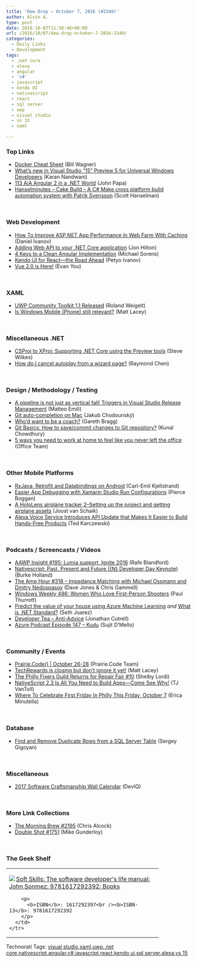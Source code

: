 ```yaml
---
title: 'Dew Drop – October 7, 2016 (#2340)'
author: Alvin A.
type: post
date: 2016-10-07T11:50:46+00:00
url: /2016/10/07/dew-drop-october-7-2016-2340/
categories:
  - Daily Links
  - Development
tags:
  - .net core
  - alexa
  - angular
  - 'c#'
  - javascript
  - kendo UI
  - nativescript
  - react
  - sql server
  - uwp
  - visual studio
  - vs 15
  - xaml

---
```

### <a name="top"></a>Top Links

  * <a href="http://thebillwagner.com/Blog/Item/2016-10-06-DockerCheatSheet" target="_blank">Docker Cheat Sheet</a> (Bill Wagner)
  * <a href="https://blogs.msdn.microsoft.com/visualstudio/2016/10/06/whats-new-in-visual-studio-15-preview-5-for-universal-windows-developers/" target="_blank">What’s new in Visual Studio “15” Preview 5 for Universal Windows Developers</a> (Karan Nandwani)
  * <a href="https://devchat.tv/adv-in-angular/113-aia-angular-2-in-a-net-world" target="_blank">113 AiA Angular 2 in a .NET World</a> (John Papa)
  * <a href="http://www.hanselminutes.com/default.aspx?ShowID=18535" target="_blank">Hanselminutes &#8211; Cake Build &#8211; A C# Make cross platform build automation system with Patrik Svensson</a> (Scott Hanselman)

&nbsp;

### <a name="web"></a>Web Development

  * <a href="https://www.toptal.com/dot-net/caching-in-a-distributed-web-farm-using-asp-net" target="_blank">How To Improve ASP.NET App Performance In Web Farm With Caching</a> (Daniel Ivanov)
  * <a href="https://jonhilton.net/2016/10/06/adding-web-api-to-your-net-core-application/" target="_blank">Adding Web API to your .NET Core application</a> (Jon Hilton)
  * <a href="https://www.simple-talk.com/dotnet/net-development/4-keys-clean-angular-implementation/" target="_blank">4 Keys to a Clean Angular Implementation</a> (Michael Sorens)
  * <a href="http://www.telerik.com/blogs/kendo-ui-for-react-the-road-ahead" target="_blank">Kendo UI for React—the Road Ahead</a> (Petyo Ivanov)
  * <a href="https://medium.com/the-vue-point/vue-2-0-is-here-ef1f26acf4b8#.mfzqmmvzh" target="_blank">Vue 2.0 is Here!</a> (Evan You)

&nbsp;

### <a name="silverlight"></a>XAML

  * <a href="http://weblogs.asp.net:80/rweigelt/uwp-community-toolkit-1-1-released?WT.mc_id=DX_MVP4025064" target="_blank">UWP Community Toolkit 1.1 Released</a> (Roland Weigelt)
  * <a href="http://feedproxy.google.com/~r/MattLacey/~3/_K1EPB5ugYQ/is-windows-mobile-phone-still-relevant.html" target="_blank">Is Windows Mobile (Phone) still relevant?</a> (Matt Lacey)

&nbsp;

### <a name="dotnet"></a>Miscellaneous .NET

  * <a href="http://feedproxy.google.com/~r/geekswithblogs/~3/DCS7yUjB1yc/csproj-to-xproj-support-dotnet-core-preview-tools.aspx" target="_blank">CSProj to XProj: Supporting .NET Core using the Preview tools</a> (Steve Wilkes)
  * <a href="https://blogs.msdn.microsoft.com/oldnewthing/20161006-00/?p=94465" target="_blank">How do I cancel autoplay from a wizard page?</a> (Raymond Chen)

&nbsp;

### <a name="design"></a>Design / Methodology / Testing

  * <a href="http://feedproxy.google.com/~r/MattsAlmSpace/~3/Jxb2u7rOHbU/a-pipeline-is-not-just-as-vertical-fall.html" target="_blank">A pipeline is not just as vertical fall! Triggers in Visual Studio Release Management</a> (Matteo Emili)
  * <a href="https://chodounsky.net/2016/10/07/git-auto-completion-on-mac/" target="_blank">Git auto-completion on Mac</a> (Jakub Chodounský)
  * <a href="http://www.red-gate.com/blog/working/development-team-coaches" target="_blank">Who’d want to be a coach?</a> (Gareth Bragg)
  * <a href="http://feedproxy.google.com/~r/kunal2383/~3/rt9Kn8xdVcA/git-cheatsheet-git-commit.html" target="_blank">Git Basics: How to save/commit changes to Git repository?</a> (Kunal Chowdhury)
  * <a href="http://blogs.office.com/2016/10/06/5-ways-you-need-to-work-at-home-to-feel-like-you-never-left-the-office/" target="_blank">5 ways you need to work at home to feel like you never left the office</a> (Office Team)

&nbsp;

### <a name="mobile"></a>Other Mobile Platforms

  * <a href="http://feedproxy.google.com/~r/jayway/posts/~3/ov308Sl43zQ/" target="_blank">RxJava, Retrofit and Databindings on Android</a> (Carl-Emil Kjellstrand)
  * <a href="https://blog.xamarin.com/easier-app-debugging-with-xamarin-studio-run-configurations/" target="_blank">Easier App Debugging with Xamarin Studio Run Configurations</a> (Pierce Boggan)
  * <a href="http://feedproxy.google.com/~r/blogspot/dotnetbyexample/~3/x004v0UaGqY/a-hololens-airplane-tracker-2setting-up.html" target="_blank">A HoloLens airplane tracker 2–Setting up the project and getting airplane assets</a> (Joost van Schaik)
  * <a href="http://developer.amazon.com/post/Tx1WVAG8L2OOXF0/Alexa-Voice-Service-Introduces-API-Update-that-Makes-It-Easier-to-Build-Hands-Fr" target="_blank">Alexa Voice Service Introduces API Update that Makes It Easier to Build Hands-Free Products</a> (Ted Karczewski)

&nbsp;

### <a name="podcasts"></a>Podcasts / Screencasts / Videos

  * <a href="http://allaboutwindowsphone.com/media/item/21753_AAWP_Insight_195_Lumia_support.php" target="_blank">AAWP Insight #195: Lumia support, Ignite 2016</a> (Rafe Blandford)
  * <a href="http://developer.telerik.com/content-types/video/nativescript-past-present-future-nativescript-developer-day-keynote/" target="_blank">Nativescript: Past, Present and Future ({N} Developer Day Keynote)</a> (Burke Holland)
  * <a href="http://feedproxy.google.com/~r/TheAmpHour/~3/k3GXnem_Hao/" target="_blank">The Amp Hour #318 – Impedance Matching with Michael Ossmann and Dmitry Nedospasov</a> (Dave Jones & Chris Gammell)
  * <a href="https://www.thurrott.com/podcasts/windows-weekly/82762/windows-weekly-486-women-love-first-person-shooters" target="_blank">Windows Weekly 486: Women Who Love First-Person Shooters</a> (Paul Thurrott)
  * <a href="https://channel9.msdn.com/Blogs/Seth-Juarez/Predict-the-value-of-your-house-using-Azure-Machine-Learning?WT.mc_id=DX_MVP4025064" target="_blank">Predict the value of your house using Azure Machine Learning</a> _and_ <a href="https://channel9.msdn.com/Blogs/Seth-Juarez/What-is-NET-Standard?WT.mc_id=DX_MVP4025064" target="_blank">What is .NET Standard?</a> (Seth Juarez)
  * <a href="http://feedproxy.google.com/~r/DeveloperTea/~3/z55-CbYI8DI/49364-anti-advice" target="_blank">Developer Tea &#8211; Anti-Advice</a> (Jonathan Cutrell)
  * <a href="http://azpodcast.azurewebsites.net/post/Episode-147-Kudu" target="_blank">Azure Podcast Episode 147 &#8211; Kudu</a> (Sujit D&#8217;Mello)

&nbsp;

### <a name="events"></a>Community / Events

  * <a href="http://prairiecode.amegala.com/" target="_blank">Prairie.Code() | October 26-28</a> (Prairie.Code Team)
  * <a href="http://feedproxy.google.com/~r/MattLacey/~3/qtE2_gQGxQc/techrewards-is-closing-but-dont-ignore.html" target="_blank">TechRewards is closing but don&#8217;t ignore it yet!</a> (Matt Lacey)
  * <a href="http://www.geekadelphia.com/2016/10/06/the-philly-fixers-guild-returns-for-repair-fair-10/" target="_blank">The Philly Fixers Guild Returns for Repair Fair #10</a> (Shelby Lordi)
  * <a href="http://www.telerik.com/blogs/nativescript-2-3-is-all-you-need-to-build-apps-come-see-why" target="_blank">NativeScript 2.3 Is All You Need to Build Apps—Come See Why!</a> (TJ VanToll)
  * <a href="http://www.uwishunu.com/2016/10/celebrate-first-friday-friday-october-7/" target="_blank">Where To Celebrate First Friday In Philly This Friday, October 7</a> (Erica Minutella)

&nbsp;

### <a name="sql"></a>Database

  * <a href="http://feedproxy.google.com/~r/MSSQLTips-LatestSqlServerTips/~3/ly8_3Q7ESGc/tip.asp" target="_blank">Find and Remove Duplicate Rows from a SQL Server Table</a> (Sergey Gigoyan)

&nbsp;

### <a name="misc"></a>Miscellaneous

  * <a href="https://store.deviq.com/products/2017-software-craftsmanship-wall-calendar" target="_blank">2017 Software Craftsmanship Wall Calendar</a> (DevIQ)

&nbsp;

### <a name="links"></a>More Link Collections

  * <a href="http://feedproxy.google.com/~r/ReflectivePerspective/~3/YgQ9Q2PKh_o/" target="_blank">The Morning Brew #2195</a> (Chris Alcock)
  * <a href="http://afreshcup.com/home/2016/10/7/double-shot-1751.html" target="_blank">Double Shot #1751</a> (Mike Gunderloy)

&nbsp;

### <a name="shelf"></a>The Geek Shelf

<div id="scid:7dc1bd33-94bd-46fd-a20b-0131235bcd47:8ffce87b-0124-46b6-a691-acd976a02a7c" class="wlWriterEditableSmartContent" style="float: none; padding-bottom: 0px; padding-top: 0px; padding-left: 0px; margin: 0px; display: inline; padding-right: 0px">
  <table cellspacing="0" cellpadding="2" width="400" border="0" unselectable="on">
    <tr>
      <td valign="top" width="400">
        <p>
          <a title="Soft Skills: The software developer&#39;s life manual: John Sonmez: 9781617292392: Books" href="http://www.amazon.com/exec/obidos/ASIN/1617292397/amavin-20"><img data-recalc-dims="1" decoding="async" src="https://i0.wp.com/images.amazon.com/images/P/1617292397.01.MZZZZZZZ.jpg?w=660" border="0" align="left" style="float:left" />Soft Skills: The software developer's life manual: John Sonmez: 9781617292392: Books</a>
        </p>
        
        <p>
          <b>ISBN</b>: 1617292397<br /><b>ISBN-13</b>: 9781617292392
        </p>
      </td>
    </tr>
  </table>
</div>

<div id="scid:77ECF5F8-D252-44F5-B4EB-D463C5396A79:9419c7f2-3f76-4d72-8e5c-d56038fb4b6e" class="wlWriterEditableSmartContent" style="float: none; padding-bottom: 0px; padding-top: 0px; padding-left: 0px; margin: 0px; display: inline; padding-right: 0px">
  Technorati Tags: <a href="http://technorati.com/tags/visual+studio" rel="tag">visual studio</a>,<a href="http://technorati.com/tags/xaml" rel="tag">xaml</a>,<a href="http://technorati.com/tags/uwp" rel="tag">uwp</a>,<a href="http://technorati.com/tags/.net+core" rel="tag">.net core</a>,<a href="http://technorati.com/tags/nativescript" rel="tag">nativescript</a>,<a href="http://technorati.com/tags/angular" rel="tag">angular</a>,<a href="http://technorati.com/tags/c%23" rel="tag">c#</a>,<a href="http://technorati.com/tags/javascript" rel="tag">javascript</a>,<a href="http://technorati.com/tags/react" rel="tag">react</a>,<a href="http://technorati.com/tags/kendo+ui" rel="tag">kendo ui</a>,<a href="http://technorati.com/tags/sql+server" rel="tag">sql server</a>,<a href="http://technorati.com/tags/alexa" rel="tag">alexa</a>,<a href="http://technorati.com/tags/vs+15" rel="tag">vs 15</a>
</div>